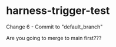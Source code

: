 # harness-trigger-test

Change 6 - Commit to "default_branch"

Are you going to merge to main first???
